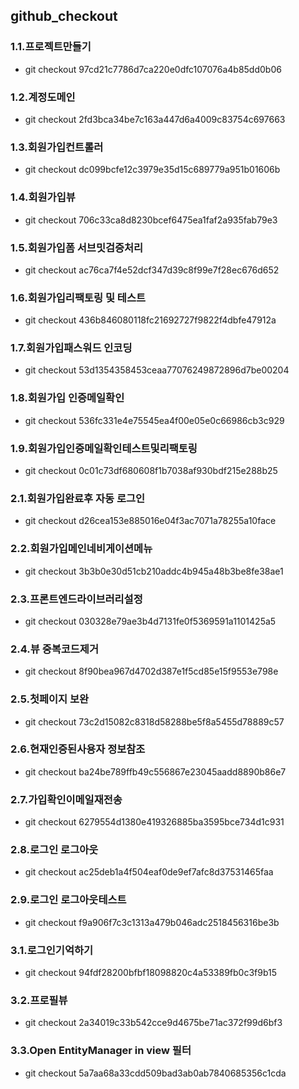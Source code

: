 ## github_checkout

### 1.1.프로젝트만들기
* git checkout 97cd21c7786d7ca220e0dfc107076a4b85dd0b06

### 1.2.계정도메인
* git checkout 2fd3bca34be7c163a447d6a4009c83754c697663

### 1.3.회원가입컨트롤러
* git checkout dc099bcfe12c3979e35d15c689779a951b01606b

### 1.4.회원가입뷰
* git checkout 706c33ca8d8230bcef6475ea1faf2a935fab79e3

### 1.5.회원가입폼 서브밋검증처리
* git checkout ac76ca7f4e52dcf347d39c8f99e7f28ec676d652

### 1.6.회원가입리팩토링 및 테스트
* git checkout 436b846080118fc21692727f9822f4dbfe47912a

### 1.7.회원가입패스워드 인코딩
* git checkout 53d1354358453ceaa77076249872896d7be00204

### 1.8.회원가입 인증메일확인
* git checkout 536fc331e4e75545ea4f00e05e0c66986cb3c929

### 1.9.회원가입인증메일확인테스트및리팩토링
* git checkout 0c01c73df680608f1b7038af930bdf215e288b25

### 2.1.회원가입완료후 자동 로그인
* git checkout d26cea153e885016e04f3ac7071a78255a10face

### 2.2.회원가입메인네비게이션메뉴
* git checkout 3b3b0e30d51cb210addc4b945a48b3be8fe38ae1

### 2.3.프론트엔드라이브러리설정
* git checkout 030328e79ae3b4d7131fe0f5369591a1101425a5

### 2.4.뷰 중복코드제거
* git checkout 8f90bea967d4702d387e1f5cd85e15f9553e798e

### 2.5.첫페이지 보완
* git checkout 73c2d15082c8318d58288be5f8a5455d78889c57

### 2.6.현재인증된사용자 정보참조
* git checkout ba24be789ffb49c556867e23045aadd8890b86e7

### 2.7.가입확인이메일재전송
* git checkout 6279554d1380e419326885ba3595bce734d1c931

### 2.8.로그인 로그아웃
* git checkout ac25deb1a4f504eaf0de9ef7afc8d37531465faa

### 2.9.로그인 로그아웃테스트
* git checkout f9a906f7c3c1313a479b046adc2518456316be3b

### 3.1.로그인기억하기
* git checkout 94fdf28200bfbf18098820c4a53389fb0c3f9b15

### 3.2.프로필뷰
* git checkout 2a34019c33b542cce9d4675be71ac372f99d6bf3

### 3.3.Open EntityManager in view 필터
* git checkout 5a7aa68a33cdd509bad3ab0ab7840685356c1cda
